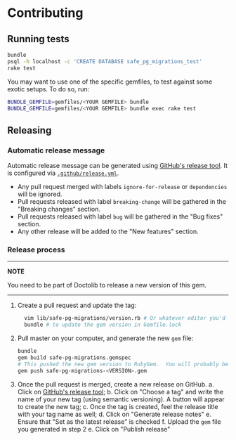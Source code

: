 # Contributing

## Running tests

```bash
bundle
psql -h localhost -c 'CREATE DATABASE safe_pg_migrations_test'
rake test
```

You may want to use one of the specific gemfiles, to test against some exotic setups. To do so, run: 

```bash
BUNDLE_GEMFILE=gemfiles/<YOUR GEMFILE> bundle
BUNDLE_GEMFILE=gemfiles/<YOUR GEMFILE> bundle exec rake test
```

## Releasing

### Automatic release message

Automatic release message can be generated using [GitHub's release tool](https://github.com/doctolib/safe-pg-migrations/releases/new).
It is configured via [`.github/release.yml`](.github/release.yml).

* Any pull request merged with labels `ignore-for-release` or `dependencies` will be ignored.
* Pull requests released with label `breaking-change` will be gathered in the "Breaking changes" section.
* Pull requests released with label `bug` will be gathered in the "Bug fixes" section.
* Any other release will be added to the "New features" section.

### Release process

--- 
**NOTE**

You need to be part of Doctolib to release a new version of this gem.

---

1. Create a pull request and update the tag:
    ```bash
      vim lib/safe-pg-migrations/version.rb # Or whatever editor you'd like
      bundle # to update the gem version in Gemfile.lock
    ```
2. Pull master on your computer, and generate the new `gem` file:
    ```bash
    bundle
    gem build safe-pg-migrations.gemspec
    # This pushed the new gem version to RubyGem.  You will probably be asked your TOTP code at this step
    gem push safe-pg-migrations-<VERSION>.gem
    ```
3. Once the pull request is merged, create a new release on GitHub.
    a. Click on [GitHub's release tool](https://github.com/doctolib/safe-pg-migrations/releases/new);
    b. Click on "Choose a tag" and write the name of your new tag (using semantic versioning). A button will appear to create the new tag;
    c. Once the tag is created, feel the release title with your tag name as well;
    d. Click on "Generate release notes"
    e. Ensure that "Set as the latest release" is checked
    f. Upload the `gem` file you generated in step 2
    e. Click on "Publish release"
